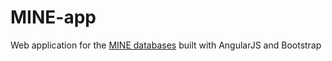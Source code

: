 # MINE-app
Web application for the [MINE databases](minedatabase.mcs.anl.gov) built with AngularJS and Bootstrap
